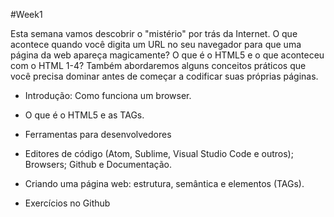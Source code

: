 #Week1 

Esta semana vamos descobrir o "mistério" por trás da Internet. O que acontece quando você digita um URL no seu navegador para que uma página da web apareça magicamente? O que é o HTML5 e o que aconteceu com o HTML 1-4? Também abordaremos alguns conceitos práticos que você precisa dominar antes de começar a codificar suas próprias páginas. 

* Introdução: Como funciona um browser.

* O que é o HTML5 e as TAGs.

* Ferramentas para desenvolvedores

* Editores de código (Atom, Sublime, Visual Studio Code e outros); Browsers; Github e Documentação.

* Criando uma página web: estrutura, semântica e elementos (TAGs).

* Exercícios no Github
